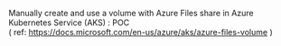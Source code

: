 Manually create and use a volume with Azure Files share in Azure Kubernetes Service (AKS) : POC </br>
( ref: https://docs.microsoft.com/en-us/azure/aks/azure-files-volume )